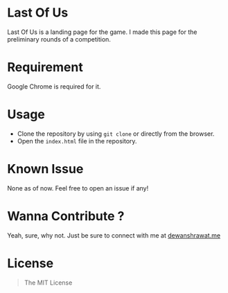 # Last Of Us
Last Of Us is a landing page for the game. I made this page for the preliminary rounds of a competition.

# Requirement
Google Chrome is required for it.

# Usage
- Clone the repository by using  ```git clone``` or directly from the browser.
- Open the ```index.html``` file in the repository.

# Known Issue
None as of now. Feel free to open an issue if any!

# Wanna Contribute ?
Yeah, sure, why not. Just be sure to connect with me at [dewanshrawat.me](https://dewanshrawat.me)

# License
> The MIT License
